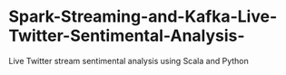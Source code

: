 # Spark-Streaming-and-Kafka-Live-Twitter-Sentimental-Analysis-
Live Twitter stream sentimental analysis using Scala and Python
